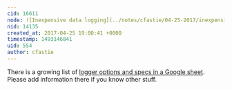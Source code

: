 ```yaml
---
cid: 16611
node: ![Inexpensive data logging](../notes/cfastie/04-25-2017/inexpensive-data-logging)
nid: 14135
created_at: 2017-04-25 19:00:41 +0000
timestamp: 1493146841
uid: 554
author: cfastie
---
```


There is a growing list of [logger options and specs in a Google sheet](https://docs.google.com/spreadsheets/d/1zBcLpN4PZIATLh6aDR7mwCoejWryLYYm6cJD38MqT58/edit?usp=sharing). Please add information there if you know other stuff.